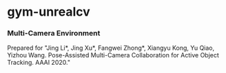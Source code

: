 # gym-unrealcv
### Multi-Camera Environment
Prepared for "Jing Li*, Jing Xu*, Fangwei Zhong*, Xiangyu Kong, Yu Qiao, Yizhou Wang. Pose-Assisted Multi-Camera Collaboration for Active Object Tracking. AAAI 2020."
